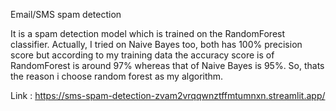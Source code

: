 Email/SMS spam detection

It is a spam detection model which is trained on the RandomForest classifier. Actually, I tried on Naive Bayes too, both has 100% precision score but according to my training data the accuracy score is of RandomForest is around 97% whereas that of Naive Bayes is 95%.
So, thats the reason i choose random forest as my algorithm.

Link : https://sms-spam-detection-zvam2vrqqwnztffmtumnxn.streamlit.app/
